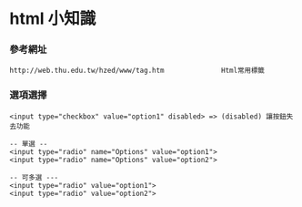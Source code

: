 html 小知識
==================

<h3 id="autoescape"> 參考網址 </h3>

```
http://web.thu.edu.tw/hzed/www/tag.htm				Html常用標籤
```


<h3 id="autoescape"> 選項選擇 </h3>

```
<input type="checkbox" value="option1" disabled> => (disabled) 讓按鈕失去功能

-- 單選 --
<input type="radio" name="Options" value="option1">
<input type="radio" name="Options" value="option2">

-- 可多選 ---
<input type="radio" value="option1">
<input type="radio" value="option2">

```



